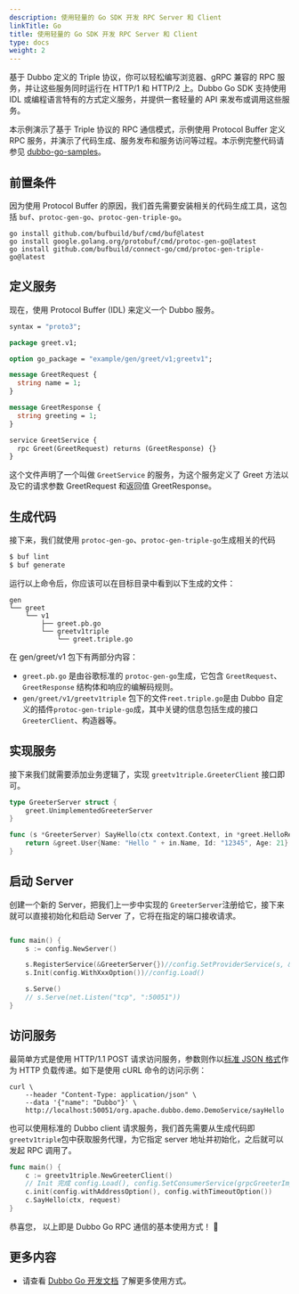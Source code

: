 ```yaml
---
description: 使用轻量的 Go SDK 开发 RPC Server 和 Client
linkTitle: Go
title: 使用轻量的 Go SDK 开发 RPC Server 和 Client
type: docs
weight: 2
---
```


基于 Dubbo 定义的 Triple 协议，你可以轻松编写浏览器、gRPC 兼容的 RPC 服务，并让这些服务同时运行在 HTTP/1 和 HTTP/2 上。Dubbo Go SDK 支持使用 IDL 或编程语言特有的方式定义服务，并提供一套轻量的 API 来发布或调用这些服务。

本示例演示了基于 Triple 协议的 RPC 通信模式，示例使用 Protocol Buffer 定义 RPC 服务，并演示了代码生成、服务发布和服务访问等过程。本示例完整代码请参见 [dubbo-go-samples](https://github.com/apache/dubbo-go-samples/tree/master/helloworld)。

## 前置条件

因为使用 Protocol Buffer 的原因，我们首先需要安装相关的代码生成工具，这包括 `buf`、`protoc-gen-go`、`protoc-gen-triple-go`。

```shell
go install github.com/bufbuild/buf/cmd/buf@latest
go install google.golang.org/protobuf/cmd/protoc-gen-go@latest
go install github.com/bufbuild/connect-go/cmd/protoc-gen-triple-go@latest
```

## 定义服务

现在，使用 Protocol Buffer (IDL) 来定义一个 Dubbo 服务。

```protobuf
syntax = "proto3";

package greet.v1;

option go_package = "example/gen/greet/v1;greetv1";

message GreetRequest {
  string name = 1;
}

message GreetResponse {
  string greeting = 1;
}

service GreetService {
  rpc Greet(GreetRequest) returns (GreetResponse) {}
}
```

这个文件声明了一个叫做 `GreetService` 的服务，为这个服务定义了 Greet 方法以及它的请求参数 GreetRequest 和返回值 GreetResponse。

## 生成代码

接下来，我们就使用 `protoc-gen-go`、`protoc-gen-triple-go`生成相关的代码

```bash
$ buf lint
$ buf generate
```

运行以上命令后，你应该可以在目标目录中看到以下生成的文件：

```
gen
└── greet
    └── v1
        ├── greet.pb.go
        └── greetv1triple
            └── greet.triple.go
```

在 gen/greet/v1 包下有两部分内容：

- `greet.pb.go` 是由谷歌标准的 `protoc-gen-go`生成，它包含 `GreetRequest`、`GreetResponse` 结构体和响应的编解码规则。
- `gen/greet/v1/greetv1triple` 包下的文件`reet.triple.go`是由 Dubbo 自定义的插件`protoc-gen-triple-go`成，其中关键的信息包括生成的接口 `GreeterClient`、构造器等。

## 实现服务

接下来我们就需要添加业务逻辑了，实现 `greetv1triple.GreeterClient` 接口即可。

```go
type GreeterServer struct {
	greet.UnimplementedGreeterServer
}

func (s *GreeterServer) SayHello(ctx context.Context, in *greet.HelloRequest) (*greet.User, error) {
	return &greet.User{Name: "Hello " + in.Name, Id: "12345", Age: 21}, nil
}
```

## 启动 Server

创建一个新的 Server，把我们上一步中实现的 `GreeterServer`注册给它，接下来就可以直接初始化和启动 Server 了，它将在指定的端口接收请求。

```go

func main() {
	s := config.NewServer()

	s.RegisterService(&GreeterServer{})//config.SetProviderService(s, &GreeterProvider{})
	s.Init(config.WithXxxOption())//config.Load()

	s.Serve()
	// s.Serve(net.Listen("tcp", ":50051"))
}
```

## 访问服务

最简单方式是使用 HTTP/1.1 POST 请求访问服务，参数则作以[标准 JSON 格式](aa)作为 HTTP 负载传递。如下是使用 cURL 命令的访问示例：
```shell
curl \
    --header "Content-Type: application/json" \
    --data '{"name": "Dubbo"}' \
    http://localhost:50051/org.apache.dubbo.demo.DemoService/sayHello
```

也可以使用标准的 Dubbo client 请求服务，我们首先需要从生成代码即`greetv1triple`包中获取服务代理，为它指定 server 地址并初始化，之后就可以发起 RPC 调用了。

```go
func main() {
	c := greetv1triple.NewGreeterClient()
    // Init 完成 config.Load(), config.SetConsumerService(grpcGreeterImpl)
	c.init(config.withAddressOption(), config.withTimeoutOption())
	c.SayHello(ctx, request)
}
```
恭喜您， 以上即是 Dubbo Go RPC 通信的基本使用方式！ 🎉

## 更多内容
- 请查看 [Dubbo Go 开发文档](/zh-cn/overview/mannual/go-sdk) 了解更多使用方式。



